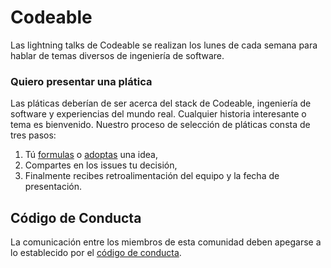 # Codeable

Las lightning talks de Codeable se realizan los lunes de cada semana para hablar de temas diversos de ingeniería de software.

### Quiero presentar una plática

Las pláticas deberían de ser acerca del stack de Codeable, ingeniería de software y experiencias del mundo real. Cualquier historia interesante o tema es bienvenido. Nuestro proceso de selección de pláticas consta de tres pasos:

1. Tú [formulas](https://codeableorg.github.io/lightning-talks/formulate) o [adoptas](https://github.com/codeableorg/lightning-talks/issues?q=is%3Aissue+is%3Aopen+label%3A%22Requires+speaker%22) una idea,
2. Compartes en los issues tu decisión,
3. Finalmente recibes retroalimentación del equipo y la fecha de presentación.

## Código de Conducta

La comunicación entre los miembros de esta comunidad deben apegarse a lo establecido por el [código de conducta](https://codeableorg.github.io/lightning-talks/code_of_conduct).
